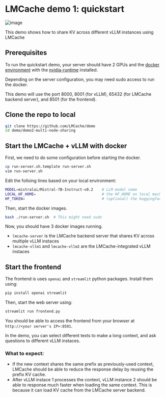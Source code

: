 # LMCache demo 1: quickstart

![image](https://github.com/user-attachments/assets/f0577071-c3ba-4094-a7d2-5b288fbd411b)


This demo shows how to share KV across different vLLM instances using LMCache


## Prerequisites
To run the quickstart demo, your server should have 2 GPUs and the [docker environment](https://docs.docker.com/engine/install/) with the [nvidia-runtime](https://docs.nvidia.com/datacenter/cloud-native/container-toolkit/latest/install-guide.html) installed.

Depending on the server configuration, you may need sudo access to run the docker.

This demo will use the port 8000, 8001 (for vLLM), 65432 (for LMCache backend server), and 8501 (for the frontend).

## Clone the repo to local
```bash
git clone https://github.com/LMCache/demo
cd demo/demo2-multi-node-sharing
```

## Start the LMCache + vLLM with docker 

First, we need to do some configuration before starting the docker.
```bash
cp run-server.sh.template run-server.sh
vim run-server.sh
```

Edit the folloing lines based on your local environment:
```bash
MODEL=mistralai/Mistral-7B-Instruct-v0.2    # LLM model name
LOCAL_HF_HOME=                              # the HF_HOME on local machine. vLLM will try finding/dowloading the models here
HF_TOKEN=                                   # (optional) the huggingface token to access some special models
```

Then, start the docker images. 
```bash
bash ./run-server.sh  # This might need sudo
```

Now, you should have 3 docker images running.
- `lmcache-server` is the LMCache backend server that shares KV across multiple vLLM instaces
- `lmcache-vllm1` and `lmcache-vllm2` are the LMCache-integrated vLLM instaces 

## Start the frontend

The frontend is uses `openai` and `streamlit` python packages. Install them using:
```bash
pip install openai streamlit
```

Then, start the web server using:
```bash
streamlit run frontend.py
```

You should be able to access the frontend from your browser at `http://<your server's IP>:8501`.

In the demo, you can select different texts to make a long context, and ask questions to different vLLM instaces.

### What to expect:

- If the new context shares the same prefix as previously-used context, LMCache should be able to reduce the response delay by reusing the prefix KV cache.
- After vLLM instace 1 processes the context, vLLM instance 2 should be able to response much faster when loading the same context. This is because it can load KV cache from the LMCache server backend.
